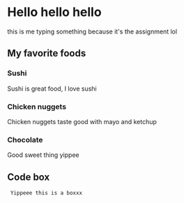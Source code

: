 # Hello hello hello

this is me typing something because it's the assignment lol

## My favorite foods

### Sushi

Sushi is great food, I love sushi

### Chicken nuggets

Chicken nuggets taste good with mayo and ketchup

### Chocolate

Good sweet thing yippee

## Code box

     Yippeee this is a boxxx
